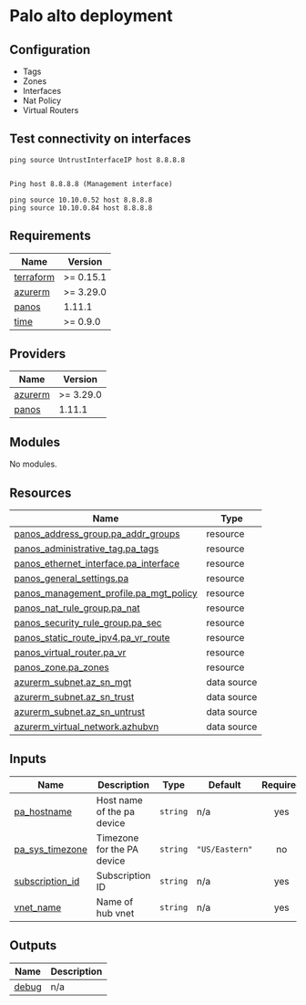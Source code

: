 # Palo alto deployment

## Configuration

* Tags
* Zones
* Interfaces
* Nat Policy
* Virtual Routers

## Test connectivity on interfaces

```shell
ping source UntrustInterfaceIP host 8.8.8.8


Ping host 8.8.8.8 (Management interface)

ping source 10.10.0.52 host 8.8.8.8
ping source 10.10.0.84 host 8.8.8.8
```

<!-- BEGIN_TF_DOCS -->
## Requirements

| Name | Version |
|------|---------|
| <a name="requirement_terraform"></a> [terraform](#requirement\_terraform) | >= 0.15.1 |
| <a name="requirement_azurerm"></a> [azurerm](#requirement\_azurerm) | >= 3.29.0 |
| <a name="requirement_panos"></a> [panos](#requirement\_panos) | 1.11.1 |
| <a name="requirement_time"></a> [time](#requirement\_time) | >= 0.9.0 |

## Providers

| Name | Version |
|------|---------|
| <a name="provider_azurerm"></a> [azurerm](#provider\_azurerm) | >= 3.29.0 |
| <a name="provider_panos"></a> [panos](#provider\_panos) | 1.11.1 |

## Modules

No modules.

## Resources

| Name | Type |
|------|------|
| [panos_address_group.pa_addr_groups](https://registry.terraform.io/providers/PaloAltoNetworks/panos/1.11.1/docs/resources/address_group) | resource |
| [panos_administrative_tag.pa_tags](https://registry.terraform.io/providers/PaloAltoNetworks/panos/1.11.1/docs/resources/administrative_tag) | resource |
| [panos_ethernet_interface.pa_interface](https://registry.terraform.io/providers/PaloAltoNetworks/panos/1.11.1/docs/resources/ethernet_interface) | resource |
| [panos_general_settings.pa](https://registry.terraform.io/providers/PaloAltoNetworks/panos/1.11.1/docs/resources/general_settings) | resource |
| [panos_management_profile.pa_mgt_policy](https://registry.terraform.io/providers/PaloAltoNetworks/panos/1.11.1/docs/resources/management_profile) | resource |
| [panos_nat_rule_group.pa_nat](https://registry.terraform.io/providers/PaloAltoNetworks/panos/1.11.1/docs/resources/nat_rule_group) | resource |
| [panos_security_rule_group.pa_sec](https://registry.terraform.io/providers/PaloAltoNetworks/panos/1.11.1/docs/resources/security_rule_group) | resource |
| [panos_static_route_ipv4.pa_vr_route](https://registry.terraform.io/providers/PaloAltoNetworks/panos/1.11.1/docs/resources/static_route_ipv4) | resource |
| [panos_virtual_router.pa_vr](https://registry.terraform.io/providers/PaloAltoNetworks/panos/1.11.1/docs/resources/virtual_router) | resource |
| [panos_zone.pa_zones](https://registry.terraform.io/providers/PaloAltoNetworks/panos/1.11.1/docs/resources/zone) | resource |
| [azurerm_subnet.az_sn_mgt](https://registry.terraform.io/providers/hashicorp/azurerm/latest/docs/data-sources/subnet) | data source |
| [azurerm_subnet.az_sn_trust](https://registry.terraform.io/providers/hashicorp/azurerm/latest/docs/data-sources/subnet) | data source |
| [azurerm_subnet.az_sn_untrust](https://registry.terraform.io/providers/hashicorp/azurerm/latest/docs/data-sources/subnet) | data source |
| [azurerm_virtual_network.azhubvn](https://registry.terraform.io/providers/hashicorp/azurerm/latest/docs/data-sources/virtual_network) | data source |

## Inputs

| Name | Description | Type | Default | Required |
|------|-------------|------|---------|:--------:|
| <a name="input_pa_hostname"></a> [pa\_hostname](#input\_pa\_hostname) | Host name of the pa device | `string` | n/a | yes |
| <a name="input_pa_sys_timezone"></a> [pa\_sys\_timezone](#input\_pa\_sys\_timezone) | Timezone for the PA device | `string` | `"US/Eastern"` | no |
| <a name="input_subscription_id"></a> [subscription\_id](#input\_subscription\_id) | Subscription ID | `string` | n/a | yes |
| <a name="input_vnet_name"></a> [vnet\_name](#input\_vnet\_name) | Name of hub vnet | `string` | n/a | yes |

## Outputs

| Name | Description |
|------|-------------|
| <a name="output_debug"></a> [debug](#output\_debug) | n/a |
<!-- END_TF_DOCS -->
